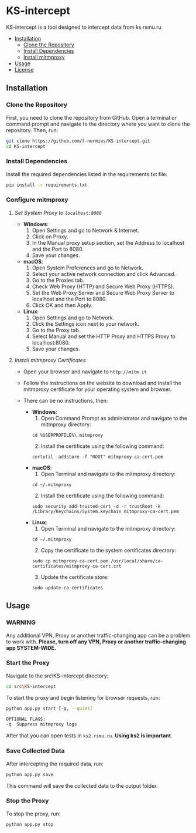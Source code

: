 # KS-intercept
KS-intercept is a tool designed to intercept data from ks.rsmu.ru

- [Installation](#installation)
  - [Clone the Repository](#clone-the-repository)
  - [Install Dependencies](#install-dependencies)
  - [Install mitmproxy](#install-mitmproxy)
- [Usage](#usage)
- [License](#license)

## Installation
### Clone the Repository

First, you need to clone the repository from GitHub. Open a terminal or command prompt and navigate to the directory where you want to clone the repository. Then, run:

```sh
git clone https://github.com/f-normies/KS-intercept.git
cd KS-intercept
```

### Install Dependencies
Install the required dependencies listed in the requirements.txt file:

```sh
pip install -r requirements.txt
```

### Configure mitmproxy
1. *Set System Proxy to `localhost:8080`*
    * **Windows**:
        1. Open Settings and go to Network & Internet.
        2. Click on Proxy.
        3. In the Manual proxy setup section, set the Address to localhost and the Port to 8080.
        4. Save your changes.
    * **macOS**:
        1. Open System Preferences and go to Network.
        2. Select your active network connection and click Advanced.
        3. Go to the Proxies tab.
        4. Check Web Proxy (HTTP) and Secure Web Proxy (HTTPS).
        5. Set the Web Proxy Server and Secure Web Proxy Server to localhost and the Port to 8080.
        6. Click OK and then Apply.
    * **Linux**:
        1. Open Settings and go to Network.
        2. Click the Settings icon next to your network.
        3. Go to the Proxy tab.
        4. Select Manual and set the HTTP Proxy and HTTPS Proxy to localhost:8080.
        5. Save your changes.

2. *Install mitmproxy Certificates*
    * Open your browser and navigate to `http://mitm.it`
    * Follow the instructions on the website to download and install the mitmproxy certificate for your operating system and browser.
        
    * There can be no instructions, then:
        * **Windows**:
            1. Open Command Prompt as administrator and navigate to the mitmproxy directory: 
            ```
            cd %USERPROFILE%\.mitmproxy
            ```
            2. Install the certificate using the following command:
            ```
            certutil -addstore -f "ROOT" mitmproxy-ca-cert.pem
            ```
        * **macOS**:
            1. Open Terminal and navigate to the mitmproxy directory: 
            ```
            cd ~/.mitmproxy
            ```
            2. Install the certificate using the following command:
            ```
            sudo security add-trusted-cert -d -r trustRoot -k /Library/Keychains/System.keychain mitmproxy-ca-cert.pem
            ```
        * **Linux**:
            1. Open Terminal and navigate to the mitmproxy directory: 
            ```
            cd ~/.mitmproxy
            ```
            2. Copy the certificate to the system certificates directory:
            ```
            sudo cp mitmproxy-ca-cert.pem /usr/local/share/ca-certificates/mitmproxy-ca-cert.crt
            ```
            3. Update the certificate store:
            ```
            sudo update-ca-certificates
            ```

## Usage
### WARNING
Any additional VPN, Proxy or another traffic-changing app can be a problem to work with. **Please, turn off any VPN, Proxy or another traffic-changing app SYSTEM-WIDE.**

### Start the Proxy
Navigate to the src\KS-intercept directory:
```sh
cd src\KS-intercept
```

To start the proxy and begin listening for browser requests, run:
```sh
python app.py start [-q, --quiet] 

OPTIONAL FLAGS:
-q  Suppress mitmproxy logs
```

After that you can open tests in `ks2.rsmu.ru`. **Using ks2 is important**.

### Save Collected Data
After intercepting the required data, run:

```sh
python app.py save
```

This command will save the collected data to the output folder.

### Stop the Proxy
To stop the proxy, run:

```sh
python app.py stop
```